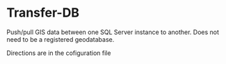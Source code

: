 # Transfer-DB
Push/pull GIS data between one SQL Server instance to another. Does not need to be a registered geodatabase.

Directions are in the cofiguration file
